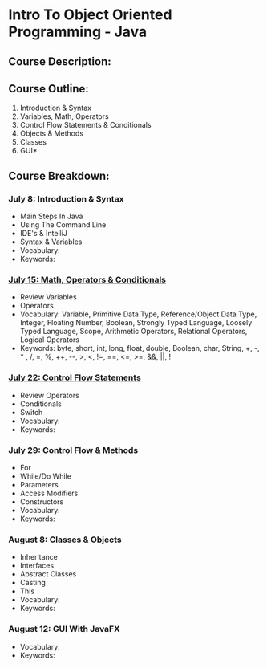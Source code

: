 # Intro To Object Oriented Programming - Java 

## Course Description:

## Course Outline:
1. Introduction & Syntax
2. Variables, Math, Operators 
3. Control Flow Statements & Conditionals
4. Objects & Methods
5. Classes
6. GUI*

## Course Breakdown:
### July 8:  Introduction & Syntax
- Main Steps In Java
- Using The Command Line
- IDE's & IntelliJ
- Syntax & Variables
- Vocabulary:
- Keywords:

### [July 15:  Math, Operators & Conditionals](https://github.com/compagnb/IntroToObjectOrientedProgramming-Java/blob/master/Week2_VariablesMathOperators.md) 
- Review Variables
- Operators
- Vocabulary: Variable, Primitive Data Type, Reference/Object Data Type, Integer, Floating Number, Boolean, Strongly Typed Language, Loosely Typed Language, Scope, Arithmetic Operators, Relational Operators, Logical Operators
- Keywords: byte, short, int, long, float, double, Boolean, char, String, +, -, * , /, =, %, ++, --, >, <, !=, ==, <=, >=, &&, ||,  !   

### [July 22:  Control Flow Statements](https://github.com/compagnb/IntroToObjectOrientedProgramming-Java/blob/master/Week3_Conditionals.md)
- Review Operators
- Conditionals
- Switch
- Vocabulary:
- Keywords:

### July 29:  Control Flow & Methods
- For
- While/Do While
- Parameters
- Access Modifiers
- Constructors
- Vocabulary:
- Keywords:

### August 8:  Classes & Objects
- Inheritance
- Interfaces
- Abstract Classes
- Casting
- This
- Vocabulary:
- Keywords:

### August 12:  GUI With JavaFX
- Vocabulary:
- Keywords:
